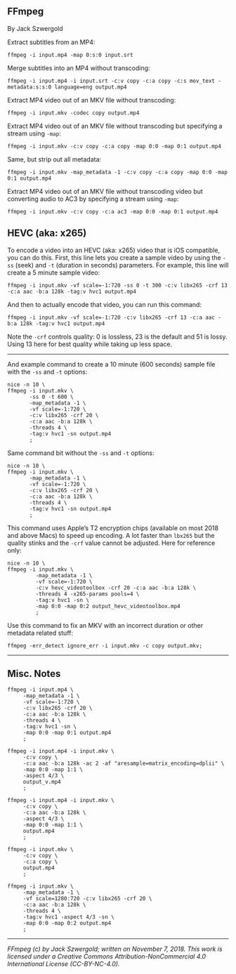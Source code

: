 ## FFmpeg

By Jack Szwergold

Extract subtitles from an MP4:

    ffmpeg -i input.mp4 -map 0:s:0 input.srt

Merge subtitles into an MP4 without transcoding:

    ffmpeg -i input.mp4 -i input.srt -c:v copy -c:a copy -c:s mov_text -metadata:s:s:0 language=eng output.mp4

Extract MP4 video out of an MKV file without transcoding:

    ffmpeg -i input.mkv -codec copy output.mp4

Extract MP4 video out of an MKV file without transcoding but specifying a stream using `-map`:

    ffmpeg -i input.mkv -c:v copy -c:a copy -map 0:0 -map 0:1 output.mp4

Same, but strip out all metadata:

    ffmpeg -i input.mkv -map_metadata -1 -c:v copy -c:a copy -map 0:0 -map 0:1 output.mp4

Extract MP4 video out of an MKV file without transcoding video but converting audio to AC3 by specifying a stream using `-map`:

    ffmpeg -i input.mkv -c:v copy -c:a ac3 -map 0:0 -map 0:1 output.mp4

## HEVC (aka: x265)

To encode a video into an HEVC (aka: x265) video that is iOS compatible, you can do this. First, this line lets you create a sample video by using the `-ss` (seek) and `-t` (duration in seconds) parameters. For example, this line will create a 5 minute sample video:

    ffmpeg -i input.mkv -vf scale=-1:720 -ss 0 -t 300 -c:v libx265 -crf 13 -c:a aac -b:a 128k -tag:v hvc1 output.mp4

And then to actually encode that video, you can run this command:

    ffmpeg -i input.mkv -vf scale=-1:720 -c:v libx265 -crf 13 -c:a aac -b:a 128k -tag:v hvc1 output.mp4

Note the `-crf` controls quality: 0 is lossless, 23 is the default and 51 is lossy. Using 13 here for best quality while taking up less space.

***

And example command to create a 10 minute (600 seconds) sample file with the `-ss` and `-t` options:

	nice -n 10 \
	ffmpeg -i input.mkv \
	       -ss 0 -t 600 \
	       -map_metadata -1 \
	       -vf scale=-1:720 \
	       -c:v libx265 -crf 20 \
	       -c:a aac -b:a 128k \
	       -threads 4 \
	       -tag:v hvc1 -sn output.mp4
	       ;

Same command bit without the `-ss` and `-t` options:

	nice -n 10 \
	ffmpeg -i input.mkv \
	       -map_metadata -1 \
	       -vf scale=-1:720 \
	       -c:v libx265 -crf 20 \
	       -c:a aac -b:a 128k \
	       -threads 4 \
	       -tag:v hvc1 -sn output.mp4
	       ;

This command uses Apple’s T2 encryption chips (available on most 2018 and above Macs) to speed up encoding. A lot faster than `lbx265` but the quality stinks and the `-crf` value cannot be adjusted. Here for reference only:

	nice -n 10 \
	ffmpeg -i input.mkv \
			 -map_metadata -1 \
			 -vf scale=-1:720 \
			 -c:v hevc_videotoolbox -crf 20 -c:a aac -b:a 128k \
			 -threads 4 -x265-params pools=4 \
			 -tag:v hvc1 -sn \
			 -map 0:0 -map 0:2 output_hevc_videotoolbox.mp4
			 ;

Use this command to fix an MKV with an incorrect duration or other metadata related stuff:

    ffmpeg -err_detect ignore_err -i input.mkv -c copy output.mkv;

***

## Misc. Notes

	ffmpeg -i input.mp4 \
	     -map_metadata -1 \
	     -vf scale=-1:720 \
	     -c:v libx265 -crf 20 \
	     -c:a aac -b:a 128k \
	     -threads 4 \
	     -tag:v hvc1 -sn \
	     -map 0:0 -map 0:1 output.mp4
	     ;

	ffmpeg -i input.mp4 -i input.mkv \
	     -c:v copy \
	     -c:a aac -b:a 128k -ac 2 -af "aresample=matrix_encoding=dplii" \
	     -map 0:0 -map 1:1 \
	     -aspect 4/3 \
	     output_v.mp4
	     ;

	ffmpeg -i input.mp4 -i input.mkv \
	     -c:v copy \
	     -c:a aac -b:a 128k \
	     -aspect 4/3 \
	     -map 0:0 -map 1:1 \
	     output.mp4
	     ;

	ffmpeg -i input.mkv \
	     -c:v copy \
	     -c:a copy \
	     output.mp4
	     ;

	ffmpeg -i input.mkv \
	     -map_metadata -1 \
	     -vf scale=1280:720 -c:v libx265 -crf 20 \
	     -c:a aac -b:a 128k \
	     -threads 4 \
	     -tag:v hvc1 -aspect 4/3 -sn \
	     -map 0:0 -map 0:2 output.mp4
	     ;

***

*FFmpeg (c) by Jack Szwergold; written on November 7, 2018. This work is licensed under a Creative Commons Attribution-NonCommercial 4.0 International License (CC-BY-NC-4.0).*
